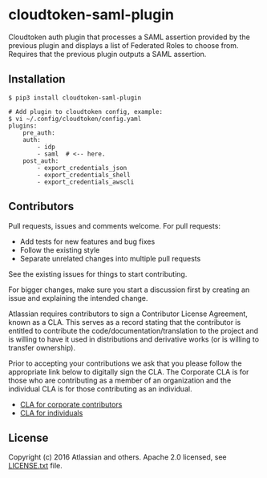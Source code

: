 # cloudtoken-saml-plugin

Cloudtoken auth plugin that processes a SAML assertion provided by the previous plugin and displays a list of Federated Roles to choose from. Requires that the previous plugin outputs a SAML assertion.

## Installation

    $ pip3 install cloudtoken-saml-plugin

    # Add plugin to cloudtoken config, example:
    $ vi ~/.config/cloudtoken/config.yaml
    plugins:
        pre_auth:
        auth:
            - idp
            - saml  # <-- here.
        post_auth:
            - export_credentials_json
            - export_credentials_shell
            - export_credentials_awscli   

## Contributors

Pull requests, issues and comments welcome. For pull requests:

* Add tests for new features and bug fixes
* Follow the existing style
* Separate unrelated changes into multiple pull requests

See the existing issues for things to start contributing.

For bigger changes, make sure you start a discussion first by creating
an issue and explaining the intended change.

Atlassian requires contributors to sign a Contributor License Agreement,
known as a CLA. This serves as a record stating that the contributor is
entitled to contribute the code/documentation/translation to the project
and is willing to have it used in distributions and derivative works
(or is willing to transfer ownership).

Prior to accepting your contributions we ask that you please follow the appropriate
link below to digitally sign the CLA. The Corporate CLA is for those who are
contributing as a member of an organization and the individual CLA is for
those contributing as an individual.

* [CLA for corporate contributors](https://na2.docusign.net/Member/PowerFormSigning.aspx?PowerFormId=e1c17c66-ca4d-4aab-a953-2c231af4a20b)
* [CLA for individuals](https://na2.docusign.net/Member/PowerFormSigning.aspx?PowerFormId=3f94fbdc-2fbe-46ac-b14c-5d152700ae5d)

## License

Copyright (c) 2016 Atlassian and others.
Apache 2.0 licensed, see [LICENSE.txt](LICENSE.txt) file.
